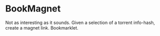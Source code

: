# BookMagnet
Not as interesting as it sounds. Given a selection of a torrent info-hash, create a magnet link. Bookmarklet.
